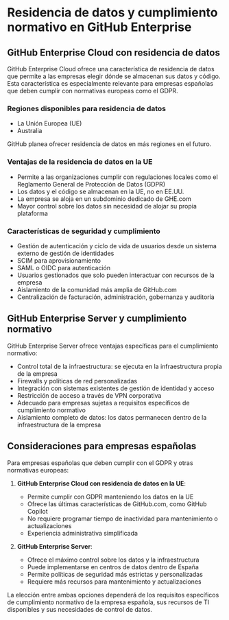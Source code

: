 # Residencia de datos y cumplimiento normativo en GitHub Enterprise

## GitHub Enterprise Cloud con residencia de datos

GitHub Enterprise Cloud ofrece una característica de residencia de datos que permite a las empresas elegir dónde se almacenan sus datos y código. Esta característica es especialmente relevante para empresas españolas que deben cumplir con normativas europeas como el GDPR.

### Regiones disponibles para residencia de datos
- La Unión Europea (UE)
- Australia

GitHub planea ofrecer residencia de datos en más regiones en el futuro.

### Ventajas de la residencia de datos en la UE
- Permite a las organizaciones cumplir con regulaciones locales como el Reglamento General de Protección de Datos (GDPR)
- Los datos y el código se almacenan en la UE, no en EE.UU.
- La empresa se aloja en un subdominio dedicado de GHE.com
- Mayor control sobre los datos sin necesidad de alojar su propia plataforma

### Características de seguridad y cumplimiento
- Gestión de autenticación y ciclo de vida de usuarios desde un sistema externo de gestión de identidades
- SCIM para aprovisionamiento
- SAML o OIDC para autenticación
- Usuarios gestionados que solo pueden interactuar con recursos de la empresa
- Aislamiento de la comunidad más amplia de GitHub.com
- Centralización de facturación, administración, gobernanza y auditoría

## GitHub Enterprise Server y cumplimiento normativo

GitHub Enterprise Server ofrece ventajas específicas para el cumplimiento normativo:

- Control total de la infraestructura: se ejecuta en la infraestructura propia de la empresa
- Firewalls y políticas de red personalizadas
- Integración con sistemas existentes de gestión de identidad y acceso
- Restricción de acceso a través de VPN corporativa
- Adecuado para empresas sujetas a requisitos específicos de cumplimiento normativo
- Aislamiento completo de datos: los datos permanecen dentro de la infraestructura de la empresa

## Consideraciones para empresas españolas

Para empresas españolas que deben cumplir con el GDPR y otras normativas europeas:

1. **GitHub Enterprise Cloud con residencia de datos en la UE**:
   - Permite cumplir con GDPR manteniendo los datos en la UE
   - Ofrece las últimas características de GitHub.com, como GitHub Copilot
   - No requiere programar tiempo de inactividad para mantenimiento o actualizaciones
   - Experiencia administrativa simplificada

2. **GitHub Enterprise Server**:
   - Ofrece el máximo control sobre los datos y la infraestructura
   - Puede implementarse en centros de datos dentro de España
   - Permite políticas de seguridad más estrictas y personalizadas
   - Requiere más recursos para mantenimiento y actualizaciones

La elección entre ambas opciones dependerá de los requisitos específicos de cumplimiento normativo de la empresa española, sus recursos de TI disponibles y sus necesidades de control de datos.
